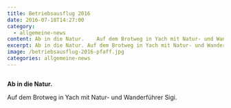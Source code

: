 ```yaml
---
title: Betriebsausflug 2016
date: 2016-07-18T14:27:00
category:
  - allgemeine-news
content: Ab in die Natur.    Auf dem Brotweg in Yach mit Natur- und Wanderführer Sigi.
excerpt: Ab in die Natur. Auf dem Brotweg in Yach mit Natur- und Wanderführer Sigi.
image: /betriebsausflug-2016-pfaff.jpg
categories: allgemeine-news
---
```


<figure class="wp-block-image size-large"><img loading="lazy"   src="/betriebsausflug-2016-pfaff.jpg" alt="" class="wp-image-702"   /></figure>



<strong>Ab in die Natur.</strong></p>



<p>Auf dem Brotweg in Yach mit Natur- und Wanderführer Sigi.</p>

